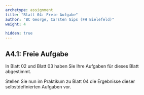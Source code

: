 ```yaml
---
archetype: assignment
title: "Blatt 04: Freie Aufgabe"
author: "BC George, Carsten Gips (FH Bielefeld)"
weight: 4

hidden: true
---
```



## A4.1: Freie Aufgabe

In Blatt 02 und Blatt 03 haben Sie Ihre Aufgaben für dieses Blatt abgestimmt.

Stellen Sie nun im Praktikum zu Blatt 04 die Ergebnisse dieser selbstdefinierten
Aufgaben vor.
